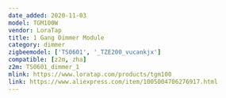```yaml
---
date_added: 2020-11-03
model: TGM100W
vendor: LoraTap
title: 1 Gang Dimmer Module
category: dimmer
zigbeemodel: ['TS0601', '_TZE200_vucankjx']
compatible: [z2m, zha]
z2m: TS0601_dimmer_1
mlink: https://www.loratap.com/products/tgm100
link: https://www.aliexpress.com/item/1005004706276917.html
---
```

